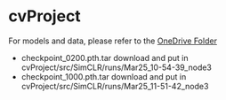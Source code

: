 # cvProject

For models and data, please refer to the [OneDrive Folder](https://iith-my.sharepoint.com/:f:/g/personal/co21btech11004_iith_ac_in/EiKuBfu8qvlKiWGDwPKSBkgBJW6jVpuKbjhJ0CVPd0BUzQ?e=rz7wuu)

- checkpoint_0200.pth.tar download and put in cvProject/src/SimCLR/runs/Mar25_10-54-39_node3
- checkpoint_1000.pth.tar download and put in cvProject/src/SimCLR/runs/Mar25_11-51-42_node3


